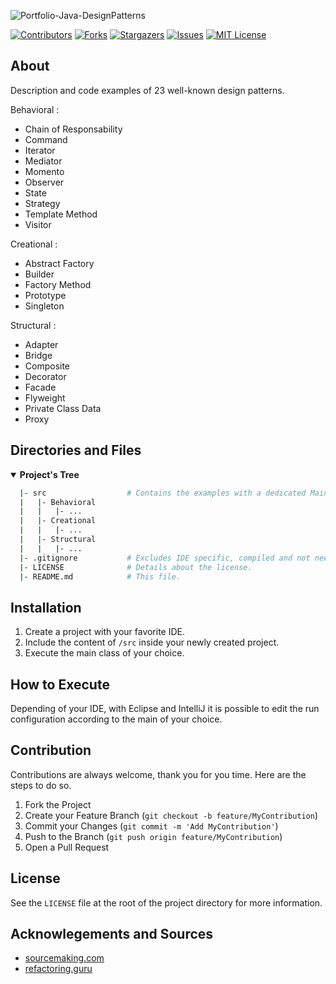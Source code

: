 <!-- Repo's Banner -->
![Portfolio-Java-DesignPatterns](https://user-images.githubusercontent.com/42849270/123715481-63497180-d846-11eb-960b-1208e0070cea.png)



<!-- Shield Badges -->
[![Contributors][contributors-shield]][contributors-url]
[![Forks][forks-shield]][forks-url]
[![Stargazers][stars-shield]][stars-url]
[![Issues][issues-shield]][issues-url]
[![MIT License][license-shield]][license-url]


<!-- Description of the Project -->
## About

Description and code examples of 23 well-known design patterns.

Behavioral :
- Chain of Responsability
- Command
- Iterator
- Mediator
- Momento
- Observer
- State
- Strategy
- Template Method
- Visitor

Creational :
- Abstract Factory
- Builder
- Factory Method
- Prototype
- Singleton

Structural : 
- Adapter
- Bridge
- Composite
- Decorator
- Facade
- Flyweight
- Private Class Data
- Proxy



<!-- Repo's Content Tree -->
## Directories and Files
<details open>
  <summary><b>Project's Tree</b></summary>
    
  ``` bash
    |- src                  # Contains the examples with a dedicated Main class for each of them.
    |   |- Behavioral
    |   |   |- ...
    |   |- Creational
    |   |   |- ... 
    |   |- Structural
    |   |   |- ... 
    |- .gitignore           # Excludes IDE specific, compiled and not needed files.
    |- LICENSE              # Details about the license.
    |- README.md            # This file.
  ```
</details>


<!-- Getting Started -->
## Installation
1. Create a project with your favorite IDE.
2. Include the content of `/src` inside your newly created project.
3. Execute the main class of your choice.



## How to Execute
Depending of your IDE, with Eclipse and IntelliJ it is possible to edit the run configuration according to the main of your choice. 



<!-- Contribution -->
## Contribution

Contributions are always welcome, thank you for you time. Here are the steps to do so.

1. Fork the Project
2. Create your Feature Branch (`git checkout -b feature/MyContribution`)
3. Commit your Changes (`git commit -m 'Add MyContribution'`)
4. Push to the Branch (`git push origin feature/MyContribution`)
5. Open a Pull Request



<!-- License -->
## License

See the `LICENSE` file at the root of the project directory for more information.



<!-- Acknowlegements and Sources -->
## Acknowlegements and Sources
- <a href="https://sourcemaking.com">sourcemaking.com</a>
- <a href="https://refactoring.guru">refactoring.guru</a>



<!-- md links & imgs -->
<!-- https://www.markdownguide.org/basic-syntax/#reference-style-links -->
[contributors-shield]: https://img.shields.io/github/contributors/steve-levesque/Portfolio-Java-DesignPatterns.svg?style=for-the-badge
[contributors-url]: https://github.com/steve-levesque/Portfolio-Java-DesignPatterns/graphs/contributors
[forks-shield]: https://img.shields.io/github/forks/steve-levesque/Portfolio-Java-DesignPatterns.svg?style=for-the-badge
[forks-url]: https://github.com/steve-levesque/Portfolio-Java-DesignPatterns/network/members
[stars-shield]: https://img.shields.io/github/stars/steve-levesque/Portfolio-Java-DesignPatterns.svg?style=for-the-badge
[stars-url]: https://github.com/steve-levesque/Portfolio-Java-DesignPatterns/stargazers
[issues-shield]: https://img.shields.io/github/issues/steve-levesque/Portfolio-Java-DesignPatterns.svg?style=for-the-badge
[issues-url]: https://github.com/steve-levesque/Portfolio-Java-DesignPatterns/issues
[license-shield]: https://img.shields.io/github/license/steve-levesque/Portfolio-Java-DesignPatterns.svg?style=for-the-badge
[license-url]: https://github.com/steve-levesque/Portfolio-Java-DesignPatterns/blob/main/LICENSE
